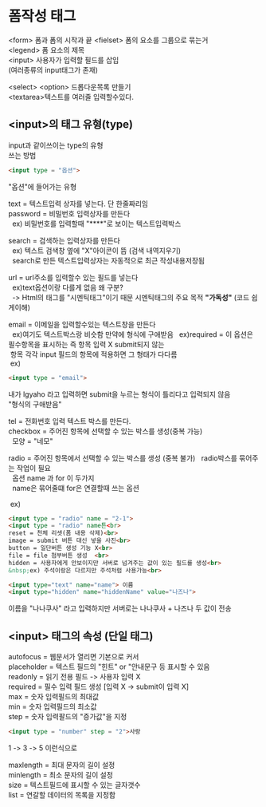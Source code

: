 # 폼작성 태그

\<form\> 폼과 폼의 시작과 끝
\<fielset\> 폼의 요소를 그룹으로 묶는거<br>
\<legend\> 폼 요소의 제목<br>
\<input\> 사용자가 입력할 필드를 삽입<br>
\(여러종류의 input태그가 존재)
<P></P>

\<select\> \<option\> 드롭다운목록 만들기<br>
\<textarea>텍스트를 여러줄 입력할수있다.


## \<input\>의 태그 유형(type)
input과 같이쓰이는 type의 유형<br>
쓰는 방법
```html
<input type = "옵션">
```
"옵션"에 들어가는 유형

text = 텍스트입력 상자를 넣는다. 단 한줄짜리임<br>
password = 비밀번호 입력상자를 만든다<br>
&nbsp; ex) 비밀번호를 입력할때 "****"로 보이는 텍스트입력박스
<p></p>
search = 검색하는 입력상자를 만든다<br>
&nbsp; ex) 텍스트 검색창 옆에 "X"아이콘이 뜸 (검색 내역지우기)<br>
&nbsp; search로 만든 텍스트입력상자는 자동적으로 최근 작성내용저장됨
<p></p>
url = url주소를 입력할수 있는 필드를 넣는다<br>
&nbsp; ex)text옵션이랑 다를게 없음 왜 구분?<br>
&nbsp; -> Html의 태그를 "시멘틱태그"이기 때문 시멘틱태그의 주요 목적 <b>"가독성"</b> (코드 쉽게이해)
<p></p>

email = 이메일을 입력할수있는 텍스트창을 만든다<br>
&nbsp; ex)여기도 텍스트박스랑 비슷함 만약에 형식에 구애받음
&nbsp; ex)required = 이 옵션은 필수항목을 표시하는 즉 항목 입력 X submit되지 않는 <br>
&nbsp;항목 각각 input 필드의 항목에 적용하면 그 형태가 다다름
<br>
&nbsp;ex)

```html 
<input type = "email">
```
내가 lgyaho 라고 입력하면 submit을 누르는 형식이 틀리다고 입력되지 않음<br>
"형식의 구애받음"
<p></p>
tel = 전화번호 입력 텍스트 박스를 만든다.
<br>
checkbox = 주어진 항목에 선택할 수 있는 박스를 생성(중복 가능)<br>
&nbsp; 모양 = "네모"
<p></p>
radio = 주어진 항목에서 선택할 수 있는 박스를 생성 (중복 불가)
&nbsp; radio박스를 묶어주는 작업이 필요<br>
&nbsp; 옵션 name 과 for 이 두가지<br>
&nbsp; name은 묶어줄떄 for은 연결할때 쓰는 옵션

&nbsp;ex)
```html
<input type = "radio" name = "2-1"> 
<input type = "radio" name튼<br>
reset = 천체 리셋(폼 내용 삭제)<br>
image = submit 버튼 대신 넣을 사진<br>
button = 일단버튼 생성 기능 X<br>
file = file 첨부버튼 생성  <br>
hidden = 사용자에게 안보이지만 서버로 넘겨주는 값이 있는 필드를 생성<br>
&nbsp;ex) 주석이랑은 다르지만 주석처럼 사용가능<br>
```

```html
<input type="text" name="name"> 이름
<input type="hidden" name="hiddenName" value="나즈나">
```
이름을 "나나쿠사" 라고 입력하지만 서버로는 나나쿠사 + 나즈나 두 값이 전송

## \<input\> 태그의 속성 (단일 태그)
autofocus = 웹문서가 열리면 기본으로 커서<br>
placeholder = 텍스트 필드의 "힌트" or "안내문구 등 표시할 수 있음<br>
readonly = 읽기 전용 필드 -> 사용자 입력 X<br>
required = 필수 입력 필드 생성 [입력 X -> submit이 입력 X]<br>
max = 숫자 입력필드의 최대값<Br>
min = 숫자 입력필드의 최소값<br>
step = 숫자 입력팔드의 "증가값"을 지정
```html
<input type = "number" step = "2">사랑
```
1 -> 3 -> 5 이런식으로
<p></p>
maxlength = 최대 문자의 길이 설정<br>
minlength = 최소 문자의 길이 설정<br>
size = 텍스트필드에 표시할 수 있는 글자갯수<br>
list = 연갈할 데이터의 목록을 지정함<br>






